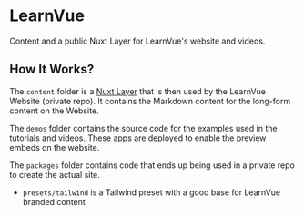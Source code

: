 # LearnVue

Content and a public Nuxt Layer for LearnVue's website and videos.

## How It Works?

The `content` folder is a [Nuxt Layer](https://nuxt.com/docs/getting-started/layers) that is then used by the LearnVue Website (private repo). It contains the Markdown content for the long-form content on the Website.

The `demos` folder contains the source code for the examples used in the tutorials and videos. These apps are deployed to enable the preview embeds on the website.

The `packages` folder contains code that ends up being used in a private repo to create the actual site. 
  - `presets/tailwind` is a Tailwind preset with a good base for LearnVue branded content
